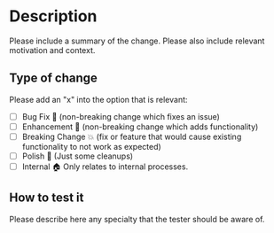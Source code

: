 # Description

Please include a summary of the change. Please also include relevant motivation and context.

## Type of change

Please add an "x" into the option that is relevant:

- [ ] Bug Fix :bug: (non-breaking change which fixes an issue)
- [ ] Enhancement :rocket: (non-breaking change which adds functionality)
- [ ] Breaking Change :boom: (fix or feature that would cause existing functionality to not work as expected)
- [ ] Polish :nail_care: (Just some cleanups)
- [ ] Internal :house: Only relates to internal processes.

## How to test it

Please describe here any specialty that the tester should be aware of.
